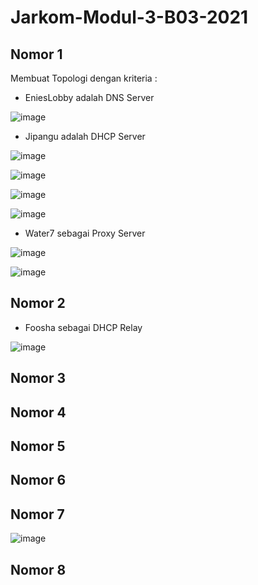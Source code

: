 # Jarkom-Modul-3-B03-2021

## Nomor 1

Membuat Topologi dengan kriteria :
- EniesLobby adalah DNS Server

![image](https://user-images.githubusercontent.com/73766205/140764963-fecd591c-ba72-4b26-bc43-fd492e49aed8.png)

- Jipangu adalah DHCP Server

![image](https://user-images.githubusercontent.com/73766205/140765985-f0d76994-af79-4b11-ac0b-d1f4ac3ff1cf.png)

![image](https://user-images.githubusercontent.com/73766205/140766402-4440438e-0daa-4431-973a-805de166d9d6.png)

![image](https://user-images.githubusercontent.com/73766205/140766763-3dc55978-a53c-419b-9f65-c7bca8e2ca91.png)

![image](https://user-images.githubusercontent.com/73766205/140766884-fc7afbe4-f6e3-4f69-96b0-31f10669c4ad.png)

- Water7 sebagai Proxy Server

![image](https://user-images.githubusercontent.com/73766205/140767397-78aacdca-d46d-40ce-ab26-553214eb3944.png)

![image](https://user-images.githubusercontent.com/73766205/140767989-6d54e3e7-d937-4ac9-9c0a-eadbef189ba1.png)

## Nomor 2

- Foosha sebagai DHCP Relay

![image](https://user-images.githubusercontent.com/73766205/140768604-29452f1c-8940-4339-85d2-06cbb177e63d.png)

## Nomor 3
## Nomor 4
## Nomor 5
## Nomor 6
## Nomor 7

![image](https://user-images.githubusercontent.com/73766205/140767029-930b8281-42b2-434c-b70d-c3ff7836c1c8.png)

## Nomor 8
